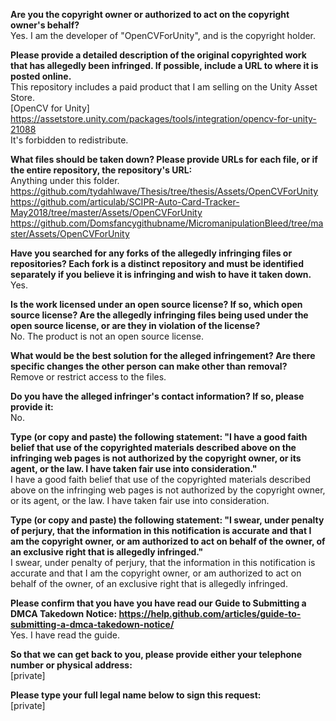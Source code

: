 **Are you the copyright owner or authorized to act on the copyright owner's behalf?**  
Yes. I am the developer of "OpenCVForUnity", and is the copyright holder.

**Please provide a detailed description of the original copyrighted work that has allegedly been infringed. If possible, include a URL to where it is posted online.**  
This repository includes a paid product that I am selling on the Unity Asset Store.  
[OpenCV for Unity]  
https://assetstore.unity.com/packages/tools/integration/opencv-for-unity-21088  
It's forbidden to redistribute.

**What files should be taken down? Please provide URLs for each file, or if the entire repository, the repository's URL:**  
Anything under this folder.  
https://github.com/tydahlwave/Thesis/tree/thesis/Assets/OpenCVForUnity  
https://github.com/articulab/SCIPR-Auto-Card-Tracker-May2018/tree/master/Assets/OpenCVForUnity  
https://github.com/Domsfancygithubname/MicromanipulationBleed/tree/master/Assets/OpenCVForUnity  

**Have you searched for any forks of the allegedly infringing files or repositories? Each fork is a distinct repository and must be identified separately if you believe it is infringing and wish to have it taken down.**  
Yes.

**Is the work licensed under an open source license? If so, which open source license? Are the allegedly infringing files being used under the open source license, or are they in violation of the license?**  
No. The product is not an open source license.

**What would be the best solution for the alleged infringement? Are there specific changes the other person can make other than removal?**  
Remove or restrict access to the files.

**Do you have the alleged infringer's contact information? If so, please provide it:**  
No.

**Type (or copy and paste) the following statement: "I have a good faith belief that use of the copyrighted materials described above on the infringing web pages is not authorized by the copyright owner, or its agent, or the law. I have taken fair use into consideration."**  
I have a good faith belief that use of the copyrighted materials described above on the infringing web pages is not authorized by the copyright owner, or its agent, or the law. I have taken fair use into consideration.

**Type (or copy and paste) the following statement: "I swear, under penalty of perjury, that the information in this notification is accurate and that I am the copyright owner, or am authorized to act on behalf of the owner, of an exclusive right that is allegedly infringed."**  
I swear, under penalty of perjury, that the information in this notification is accurate and that I am the copyright owner, or am authorized to act on behalf of the owner, of an exclusive right that is allegedly infringed.

**Please confirm that you have you have read our Guide to Submitting a DMCA Takedown Notice: https://help.github.com/articles/guide-to-submitting-a-dmca-takedown-notice/**  
Yes. I have read the guide.

**So that we can get back to you, please provide either your telephone number or physical address:**  
[private]  

**Please type your full legal name below to sign this request:**  
[private]  
